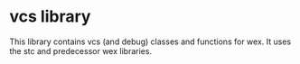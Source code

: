# vcs library

This library contains vcs (and debug) classes and functions for wex.
It uses the stc and predecessor wex libraries.
